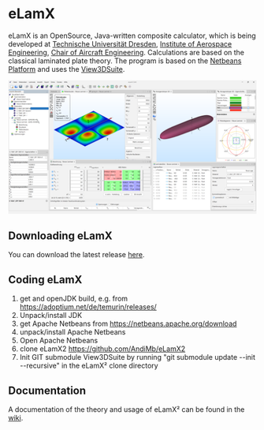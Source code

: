 # eLamX
eLamX is an OpenSource, Java-written composite calculator, which is being developed at [Technische Universität Dresden](https://tu-dresden.de), [Institute of Aerospace Engineering](https://tu-dresden.de/ing/mw/ilr), [Chair of Aircraft Engineering](https://tu-dresden.de/ing/mw/ilr/lft). Calculations are based on the classical laminated plate theory. The program is based on the [Netbeans Platform](https://netbeans.apache.org/) and uses the [View3DSuite](https://github.com/AndiMb/View3DSuite).

<p align="center">
<img src="Resource/eLamX30_Hauptfenster.png"
  alt="Screenshot of eLamX² version 3.0"
  width="686">
</p>

## Downloading eLamX

You can download the latest release [here](https://github.com/AndiMb/eLamX2/releases).

## Coding eLamX

1. get and openJDK build, e.g. from https://adoptium.net/de/temurin/releases/
2. Unpack/install JDK
3. get Apache Netbeans from https://netbeans.apache.org/download
4. unpack/install Apache Netbeans
5. Open Apache Netbeans
6. clone eLamX2 https://github.com/AndiMb/eLamX2
7. Init GIT submodule View3DSuite by running "git submodule update --init --recursive" in the eLamX² clone directory

## Documentation

A documentation of the theory and usage of eLamX² can be found in the [wiki](https://github.com/AndiMb/eLamX2/wiki).
